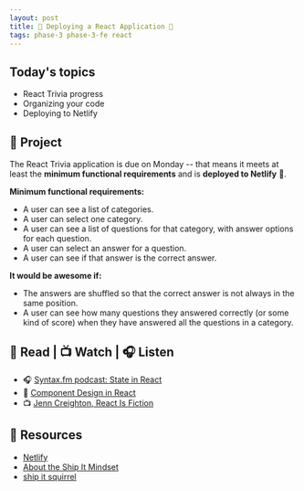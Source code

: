 ```yaml
---
layout: post
title: 🦊 Deploying a React Application 🦊
tags: phase-3 phase-3-fe react
---
```


## Today's topics

- React Trivia progress
- Organizing your code
- Deploying to Netlify

## 🎯 Project

The React Trivia application is due on Monday -- that means it meets at least the **minimum functional requirements** and is **deployed to Netlify** 🚀.

**Minimum functional requirements:**

- A user can see a list of categories.
- A user can select one category.
- A user can see a list of questions for that category, with answer options for each question.
- A user can select an answer for a question.
- A user can see if that answer is the correct answer.

**It would be awesome if:**

- The answers are shuffled so that the correct answer is not always in the same position.
- A user can see how many questions they answered correctly (or some kind of score) when they have answered all the questions in a category.


## 📖 Read | 📺 Watch | 🎧 Listen

- 🎧 [Syntax.fm podcast: State in React](https://syntax.fm/show/170/state-in-react)
- 📖 [Component Design in React](https://marvelapp.com/blog/making-good-component-design-decisions-in-react/)
- 📺 [Jenn Creighton, React Is Fiction](https://www.youtube.com/watch?v=3s-vgOwNpac)

## 🔖 Resources

- [Netlify](https://docs.netlify.com/site-deploys/create-deploys/)
- [About the Ship It Mindset](https://excid3.com/blog/finishing-is-all-that-matters)
- [ship it squirrel](https://shipitsquirrel.github.io/)

